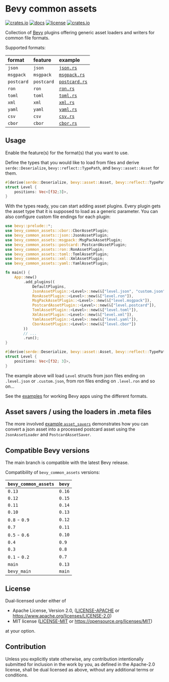 # Bevy common assets

[![crates.io](https://img.shields.io/crates/v/bevy_common_assets.svg)](https://crates.io/crates/bevy_common_assets)
[![docs](https://docs.rs/bevy_common_assets/badge.svg)](https://docs.rs/bevy_common_assets)
[![license](https://img.shields.io/crates/l/bevy_common_assets)](https://github.com/NiklasEi/bevy_common_assets#license)
[![crates.io](https://img.shields.io/crates/d/bevy_common_assets.svg)](https://crates.io/crates/bevy_common_assets)

Collection of [Bevy][bevy] plugins offering generic asset loaders and writers for common file formats.

Supported formats:

| format     | feature    | example                                 |
|:-----------|:-----------|:----------------------------------------|
| `json`     | `json`     | [`json.rs`](./examples/json.rs)         |
| `msgpack`  | `msgpack`  | [`msgpack.rs`](./examples/msgpack.rs)   |
| `postcard` | `postcard` | [`postcard.rs`](./examples/postcard.rs) |
| `ron`      | `ron`      | [`ron.rs`](./examples/ron.rs)           |
| `toml`     | `toml`     | [`toml.rs`](./examples/toml.rs)         |
| `xml`      | `xml`      | [`xml.rs`](./examples/xml.rs)           |
| `yaml`     | `yaml`     | [`yaml.rs`](./examples/yaml.rs)         |
| `csv`      | `csv`      | [`csv.rs`](./examples/csv.rs)           |
| `cbor`     | `cbor`     | [`cbor.rs`](./examples/cbor.rs)         |

## Usage

Enable the feature(s) for the format(s) that you want to use.

Define the types that you would like to load from files and derive `serde::Deserialize`, `bevy::reflect::TypePath`, and `bevy::asset::Asset` for them.
```rust
#[derive(serde::Deserialize, bevy::asset::Asset, bevy::reflect::TypePath)]
struct Level {
    positions: Vec<[f32;3]>,
}
```

With the types ready, you can start adding asset plugins. Every plugin gets the asset type that it is supposed to load
as a generic parameter. You can also configure custom file endings for each plugin:
```rust no_run
use bevy::prelude::*;
use bevy_common_assets::cbor::CborAssetPlugin;
use bevy_common_assets::json::JsonAssetPlugin;
use bevy_common_assets::msgpack::MsgPackAssetPlugin;
use bevy_common_assets::postcard::PostcardAssetPlugin;
use bevy_common_assets::ron::RonAssetPlugin;
use bevy_common_assets::toml::TomlAssetPlugin;
use bevy_common_assets::xml::XmlAssetPlugin;
use bevy_common_assets::yaml::YamlAssetPlugin;

fn main() {
    App::new()
        .add_plugins((
            DefaultPlugins,
            JsonAssetPlugin::<Level>::new(&["level.json", "custom.json"]),
            RonAssetPlugin::<Level>::new(&["level.ron"]),
            MsgPackAssetPlugin::<Level>::new(&["level.msgpack"]),
            PostcardAssetPlugin::<Level>::new(&["level.postcard"]),
            TomlAssetPlugin::<Level>::new(&["level.toml"]),
            XmlAssetPlugin::<Level>::new(&["level.xml"]),
            YamlAssetPlugin::<Level>::new(&["level.yaml"]),
            CborAssetPlugin::<Level>::new(&["level.cbor"])
        ))
        // ...
        .run();
}

#[derive(serde::Deserialize, bevy::asset::Asset, bevy::reflect::TypePath)]
struct Level {
    positions: Vec<[f32; 3]>,
}
```

The example above will load `Level` structs from json files ending on `.level.json` or `.custom.json`, from
ron files ending on `.level.ron` and so on...

See the [examples](./examples) for working Bevy apps using the different formats.

## Asset savers / using the loaders in .meta files

The more involved [example `asset_savers`](./examples/asset_savers) demonstrates how you can convert a json
asset into a processed postcard asset using the `JsonAssetLoader` and `PostcardAssetSaver`.

## Compatible Bevy versions

The main branch is compatible with the latest Bevy release.

Compatibility of `bevy_common_assets` versions:

| `bevy_common_assets` | `bevy` |
|:---------------------|:-------|
| `0.13`               | `0.16` |
| `0.12`               | `0.15` |
| `0.11`               | `0.14` |
| `0.10`               | `0.13` |
| `0.8` - `0.9`        | `0.12` |
| `0.7`                | `0.11` |
| `0.5` - `0.6`        | `0.10` |
| `0.4`                | `0.9`  |
| `0.3`                | `0.8`  |
| `0.1` - `0.2`        | `0.7`  |
| `main`               | `0.13` |
| `bevy_main`          | `main` |

## License

Dual-licensed under either of

* Apache License, Version 2.0, ([LICENSE-APACHE](/LICENSE-APACHE) or https://www.apache.org/licenses/LICENSE-2.0)
* MIT license ([LICENSE-MIT](/LICENSE-MIT) or https://opensource.org/licenses/MIT)

at your option.

## Contribution

Unless you explicitly state otherwise, any contribution intentionally submitted
for inclusion in the work by you, as defined in the Apache-2.0 license, shall be dual licensed as above, without any
additional terms or conditions.

[bevy]: https://bevyengine.org/
